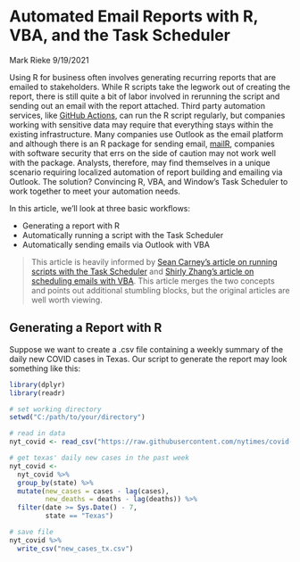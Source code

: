 Automated Email Reports with R, VBA, and the Task Scheduler
================
Mark Rieke
9/19/2021

Using R for business often involves generating recurring reports that
are emailed to stakeholders. While R scripts take the legwork out of
creating the report, there is still quite a bit of labor involved in
rerunning the script and sending out an email with the report attached.
Third party automation services, like [GitHub
Actions](https://github.com/features/actions), can run the R script
regularly, but companies working with sensitive data may require that
everything stays within the existing infrastructure. Many companies use
Outlook as the email platform and although there is an R package for
sending email, [mailR](https://rpremraj.github.io/mailR/), companies
with software security that errs on the side of caution may not work
well with the package. Analysts, therefore, may find themselves in a
unique scenario requiring localized automation of report building and
emailing via Outlook. The solution? Convincing R, VBA, and Window’s Task
Scheduler to work together to meet your automation needs.

In this article, we’ll look at three basic workflows:

-   Generating a report with R
-   Automatically running a script with the Task Scheduler
-   Automatically sending emails via Outlook with VBA

> This article is heavily informed by [Sean Carney’s article on running
> scripts with the Task
> Scheduler](http://www.seancarney.ca/2020/10/11/scheduling-r-scripts-to-run-automatically-in-windows/)
> and [Shirly Zhang’s article on scheduling emails with
> VBA](https://www.datanumen.com/blogs/auto-send-recurring-email-periodically-outlook-vba/).
> This article merges the two concepts and points out additional
> stumbling blocks, but the original articles are well worth viewing.

## Generating a Report with R

Suppose we want to create a .csv file containing a weekly summary of the
daily new COVID cases in Texas. Our script to generate the report may
look something like this:

``` r
library(dplyr)
library(readr)

# set working directory
setwd("C:/path/to/your/directory")

# read in data
nyt_covid <- read_csv("https://raw.githubusercontent.com/nytimes/covid-19-data/master/us-states.csv")

# get texas' daily new cases in the past week
nyt_covid <- 
  nyt_covid %>%
  group_by(state) %>%
  mutate(new_cases = cases - lag(cases),
         new_deaths = deaths - lag(deaths)) %>%
  filter(date >= Sys.Date() - 7,
         state == "Texas")

# save file
nyt_covid %>%
  write_csv("new_cases_tx.csv")
```
